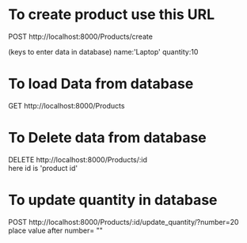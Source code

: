 
# To create product use this URL

POST http://localhost:8000/Products/create

(keys to enter data in database)
name:'Laptop'
quantity:10

# To load Data from database

GET http://localhost:8000/Products

# To Delete data from database

DELETE http://localhost:8000/Products/:id  
here id is 'product id'
# To update quantity in database

POST http://localhost:8000/Products/:id/update_quantity/?number=20 
place value after number= ""
